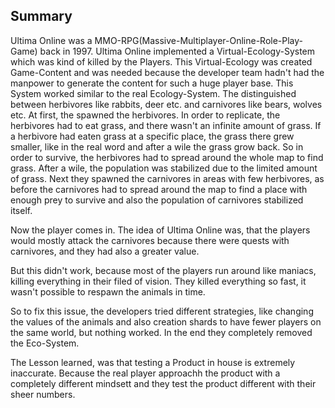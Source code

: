 ## Summary
Ultima Online was a MMO-RPG(Massive-Multiplayer-Online-Role-Play-Game) back in 1997. Ultima Online implemented a Virtual-Ecology-System which was kind of killed by the Players.
This Virtual-Ecology was created Game-Content and was needed because the developer team hadn't had the manpower to generate the content for such a huge player base.
This System worked similar to the real Ecology-System. The distinguished between herbivores like rabbits, deer etc. and carnivores like bears, wolves etc. At first, the spawned the herbivores. In order to replicate, the herbivores had to eat grass, and there wasn't an infinite amount of grass. If a herbivore had eaten grass at a specific place, the grass there grew smaller, like in the real word and after a wile the grass grow back.
So in order to survive, the herbivores had to spread around the whole map to find grass. After a wile, the population was stabilized due to the limited amount of grass.
Next they spawned the carnivores in areas with few herbivores, as before the carnivores had to spread around the map to find a place with enough prey to survive and also the population of carnivores stabilized itself.

Now the player comes in. The idea of Ultima Online was, that the players would mostly attack the carnivores because there were quests with carnivores, and they had also a greater value.

But this didn't work, because most of the players run around like maniacs, killing everything in their filed of vision. They killed everything so fast, it wasn't possible to respawn the animals in time.

So to fix this issue, the developers tried different strategies, like changing the values of the animals and also creation shards to have fewer players on the same world, but nothing worked. 
In the end they completely removed the Eco-System.

The Lesson learned, was that testing a Product in house is extremely inaccurate. Because the real player approachh the product with a completely different mindsett and they test the product different with their sheer numbers.



